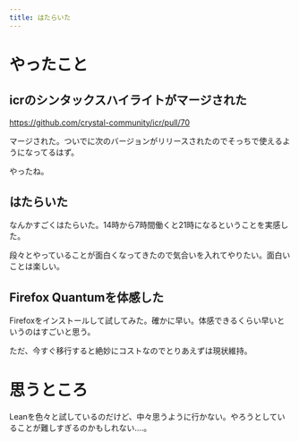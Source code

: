 ```yaml
---
title: はたらいた
---
```


# やったこと

## icrのシンタックスハイライトがマージされた

https://github.com/crystal-community/icr/pull/70

マージされた。ついでに次のバージョンがリリースされたのでそっちで使えるようになってるはず。

やったね。

## はたらいた

なんかすごくはたらいた。14時から7時間働くと21時になるということを実感した。

段々とやっていることが面白くなってきたので気合いを入れてやりたい。面白いことは楽しい。

## Firefox Quantumを体感した

Firefoxをインストールして試してみた。確かに早い。体感できるくらい早いというのはすごいと思う。

ただ、今すぐ移行すると絶妙にコストなのでとりあえずは現状維持。

# 思うところ

Leanを色々と試しているのだけど、中々思うように行かない。やろうとしていることが難しすぎるのかもしれない‥‥。
